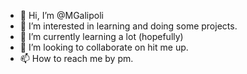 - 👋 Hi, I’m @MGalipoli
- 👀 I’m interested in learning and doing some projects.
- 🌱 I’m currently learning a lot (hopefully)
- 💞️ I’m looking to collaborate on hit me up.
- 📫 How to reach me by pm.

<!---
MGalipoli/MGalipoli is a ✨ special ✨ repository because its `README.md` (this file) appears on your GitHub profile.
You can click the Preview link to take a look at your changes.
--->
